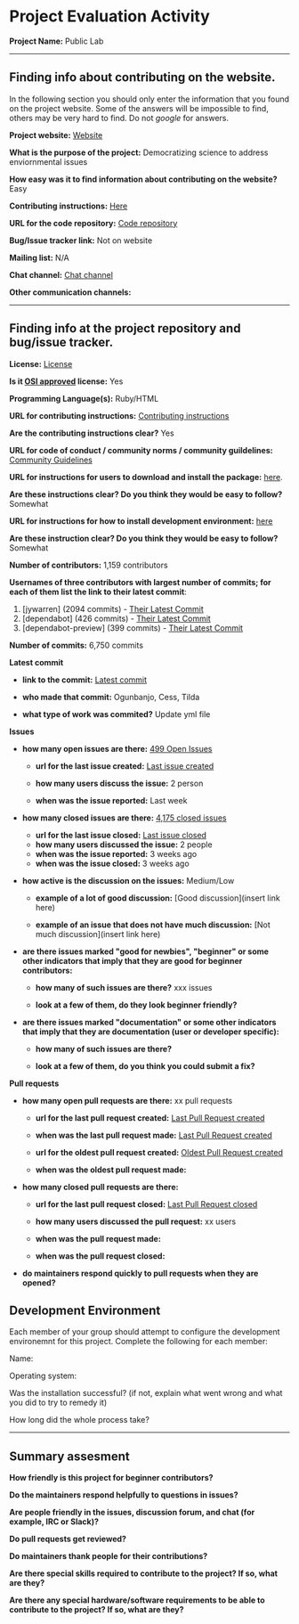 # Project Evaluation Activity



__Project Name:__  Public Lab 


---

## Finding info about contributing on the website.

In the following section you should only enter the information that you
found on the project website. Some of the answers will be impossible to find, others
may be very hard to find. Do not _google_ for answers.

__Project website:__ [Website](https://publiclab.org/)


__What is the purpose of the project:__ Democratizing science to address enviornmental issues 


__How easy was it to find information about contributing on the website?__ Easy 


__Contributing instructions:__ [Here](https://code.publiclab.org/#r=all) 

__URL for the code repository:__ [Code repository](https://github.com/publiclab)

__Bug/Issue tracker link:__ Not on website 

__Mailing list:__ N/A 


__Chat channel:__ [Chat channel](https://publiclab.org/chat)

__Other communication channels:__ 


---

## Finding info at the project repository and bug/issue tracker.

__License:__ [License](https://github.com/publiclab/plots2/blob/main/LICENSE)

__Is it [OSI approved](https://opensource.org/licenses/alphabetical) license:__ Yes 

__Programming Language(s):__ Ruby/HTML

__URL for contributing instructions:__ [Contributing instructions](https://github.com/publiclab/plots2/blob/main/CONTRIBUTING.md)

__Are the contributing instructions clear?__ Yes 


__URL for code of conduct / community norms / community guildelines:__ [Community Guidelines](https://github.com/publiclab/plots2/blob/main/CODE_OF_CONDUCT.md)

__URL for instructions for users to download and install the package:__  [here]([https://github.com/publiclab/plots2/tree/main?tab=readme-ov-file#developers](https://github.com/publiclab/plots2/tree/main?tab=readme-ov-file#installation)). 


__Are these instructions clear? Do you think they would be easy to follow?__ Somewhat 


__URL for instructions for how to install development environment:__ [here](https://github.com/publiclab/plots2/tree/main?tab=readme-ov-file#ssl-in-development)


__Are these instruction clear? Do you think they would be easy to follow?__ Somewhat 


__Number of contributors:__ 1,159 contributors


__Usernames of three contributors with largest number of commits; for
each of them list the link to their latest commit__:

1. [jywarren] (2094 commits) - [Their Latest Commit](https://github.com/publiclab/plots2/commit/a16b18bec3610f283a8c9ffa59aad6ecb7d08f6e)
1. [dependabot] (426 commits) - [Their Latest Commit](https://github.com/publiclab/plots2/commit/1486f57dfb36646b1d7e3e28afd06dafc151807d)
1. [dependabot-preview] (399 commits) - [Their Latest Commit](https://github.com/publiclab/plots2/commit/8d328a135f5a62ce6716e23fbf1cf54611cc15ce)


__Number of commits:__ 6,750 commits

__Latest commit__ 

- __link to the commit:__ [Latest commit](https://github.com/publiclab/plots2/commit/5e1d8c2bac1c5d2ad7faf532162a72c6f65c9898)

- __who made that commit:__ Ogunbanjo, Cess, Tilda

- __what type of work was commited?__ Update yml file 


__Issues__

- __how many open issues are there:__ [499 Open Issues](https://github.com/publiclab/plots2/issues)

    - __url for the last issue created:__ [Last issue created](https://github.com/publiclab/plots2/issues/11707)

    - __how many users discuss the issue:__ 2 person
    
    - __when was the issue reported:__ Last week
    

- __how many closed issues are there:__ [4,175 closed issues](https://github.com/publiclab/plots2/issues?q=is%3Aissue+is%3Aclosed)
    - __url for the last issue closed:__ [Last issue closed](https://github.com/publiclab/plots2/issues/11706)
    - __how many users discussed the issue:__ 2 people
    - __when was the issue reported:__ 3 weeks ago
    - __when was the issue closed:__ 3 weeks ago

- __how active is the discussion on the issues:__ Medium/Low

    - __example of a lot of good discussion:__ [Good discussion](insert link here)
    
    - __example of an issue that does not have much discussion:__ [Not much discussion](insert link here)



- __are there issues marked "good for newbies", "beginner" or some other indicators that imply that they are good for beginner contributors:__ 

    - __how many of such issues are there?__ xxx issues
    
    - __look at a few of them, do they look beginner friendly?__ 



- __are there issues marked "documentation" or some other indicators that imply that they are documentation (user or developer specific):__ 

    - __how many of such issues are there?__ 
    
    - __look at a few of them, do you think you could submit a fix?__ 



__Pull requests__

- __how many open pull requests are there:__ xx pull requests

    - __url for the last pull request created:__ [Last Pull Request created]()
    
    - __when was the last pull request made:__ [Last Pull Request created]()

    - __url for the oldest pull request created:__ [Oldest Pull Request created]()
    
    - __when was the oldest pull request made:__ 

- __how many closed pull requests are there:__ 

    - __url for the last pull request closed:__ [Last Pull Request closed]()
    
    - __how many users discussed the pull request:__ xx users
    
    - __when was the pull request made:__  
    
    - __when was the pull request closed:__ 
    

- __do maintainers respond quickly to pull requests when they are opened?__ 


## Development Environment 

Each member of your group should attempt to configure the development environemnt 
for this project. Complete the following for each member:

Name: 

Operating system: 

Was the installation successful? (if not, explain what went wrong and 
what you did to try to remedy it)

How long did the whole process take? 


---


## Summary assesment
__How friendly is this project for beginner contributors?__




__Do the maintainers respond helpfully to questions in issues?__



__Are people friendly in the issues, discussion forum, and chat (for example, IRC or Slack)?__




__Do pull requests get reviewed?__



__Do maintainers thank people for their contributions?__



__Are there special skills required to contribute to the project? If so, what are they?__



__Are there any special hardware/software requirements to be able to contribute to the project? If so, what are they?__
